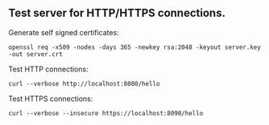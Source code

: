 Test server for HTTP/HTTPS connections.
---

Generate self signed certificates:

	openssl req -x509 -nodes -days 365 -newkey rsa:2048 -keyout server.key -out server.crt

Test HTTP connections:

	curl --verbose http://localhost:8080/hello

Test HTTPS connections:

	curl --verbose --insecure https://localhost:8090/hello
